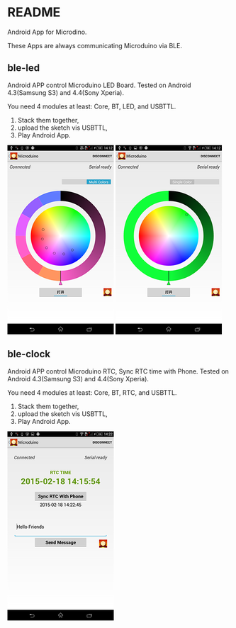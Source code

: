 # README

Android App for Microdino.

These Apps are always communicating Microduino via BLE.

## ble-led

Android APP control Microduino LED Board.
Tested on Android 4.3(Samsung S3) and 4.4(Sony Xperia).

You need 4 modules at least: Core, BT, LED, and USBTTL.

1. Stack them together,
2. upload the sketch vis USBTTL,
3. Play Android App.

![](ble-led/docs/led-1.png)
![](ble-led/docs/led-2.png)

## ble-clock

Android APP control Microduino RTC, Sync RTC time with Phone.
Tested on Android 4.3(Samsung S3) and 4.4(Sony Xperia).

You need 4 modules at least: Core, BT, RTC, and USBTTL.

1. Stack them together,
2. upload the sketch vis USBTTL,
3. Play Android App.

![](ble-clock/docs/clock-1.png)